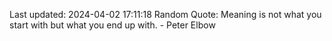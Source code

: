 Last updated: 2024-04-02 17:11:18
Random Quote: Meaning is not what you start with but what you end up with. - Peter Elbow